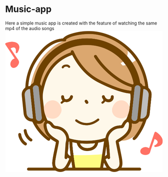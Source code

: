 # Music-app
Here a simple music app is created with the feature of watching the same mp4 of the audio songs
![alt text](https://github.com/moyukh00145/Music-app/blob/master/app/src/main/res/drawable/pic.png?raw=true)

